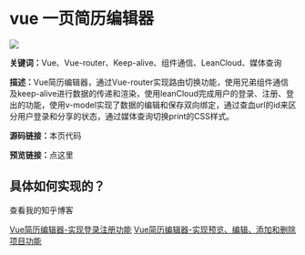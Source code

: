 <h1>vue 一页简历编辑器</h1>

<img src="https://i.loli.net/2018/06/30/5b37848d72437.png" >

<p><strong>关键词：</strong>Vue、Vue-router、Keep-alive、组件通信、LeanCloud、媒体查询</p>
<p><strong>描述：</strong>Vue简历编辑器，通过Vue-router实现路由切换功能，使用兄弟组件通信及keep-alive进行数据的传递和渲染，使用leanCloud完成用户的登录、注册、登出的功能，使用v-model实现了数据的编辑和保存双向绑定，通过查血url的id来区分用户登录和分享的状态，通过媒体查询切换print的CSS样式。</p>

<p><strong>源码链接：</strong>本页代码</p>
<p><strong>预览链接：</strong><a href="https://yuyunzhi.github.io/Vue-resume-2018-06/src/index.html"></a>点这里</p>

<h2>具体如何实现的？</h2>
<p>查看我的知乎博客</p>
<a href="https://zhuanlan.zhihu.com/p/38194550">Vue简历编辑器-实现登录注册功能</a>
<a href="https://zhuanlan.zhihu.com/p/38302712">Vue简历编辑器-实现预览、编辑、添加和删除项目功能</a>
